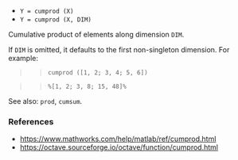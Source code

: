 - `Y = cumprod (X)`
- `Y = cumprod (X, DIM)`

Cumulative product of elements along dimension `DIM`.

If `DIM` is omitted, it defaults to the first non-singleton dimension. For
example:

> > `cumprod ([1, 2; 3, 4; 5, 6])`

> > `%[1, 2; 3, 8; 15, 48]%`

See also: `prod`, `cumsum`.

### References

- https://www.mathworks.com/help/matlab/ref/cumprod.html
- https://octave.sourceforge.io/octave/function/cumprod.html
